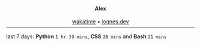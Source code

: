 <h4 align="center">
    Alex
</h4>

<div align="center">
    <a href="https://wakatime.com/@lognes">wakatime</a>
    <span>&bull;</span>
    <a href="https://lognes.dev">lognes.dev</a>
</div>

<hr style="margin-bottom: 0.5rem;margin-top: 0.5rem;"/>

<!--The rest goes down here-->

<p align="center">
  <div style="max-width:32rem">
    last 7 days: <strong>Python</strong> <code>1 hr 39 mins</code>,  <strong>CSS</strong> <code>28 mins</code> and <strong>Bash</strong> <code>21 mins</code>
  </div>
</p>

